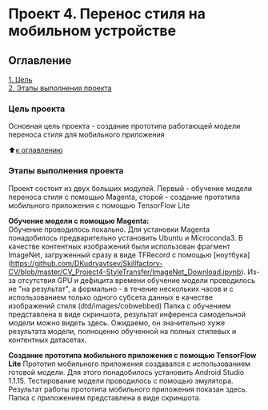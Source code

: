# Проект 4. Перенос стиля на мобильном устройстве

## Оглавление  
[1. Цель](https://github.com/Victover/ds_projects/blob/main/project_1a/readme.md#Описание-проекта)  
[2. Этапы выполнения проекта](https://github.com/Victover/ds_projects/blob/main/project_1a/readme.md#Какой-кейс-решаем)  


### Цель проекта    
Основная цель проекта - создание прототипа работающей модели переноса стиля для мобильного приложения

:arrow_up:[к оглавлению](_)


### Этапы выполнения проекта    
Проект состоит из двух больших модулей. Первый - обучение модели переноса стиля с помощью Magenta, сторой - создание прототипа мобильного приложения с помощью TensorFlow Lite

**Обучение модели с помощью Magenta:**  
Обучение проводилось локально. Для установки Magenta понадобилось предварительно установить Ubuntu и Microconda3. В качестве контентных изображений были использован фрагмент ImageNet, загруженный сразу в виде TFRecord с помощью [ноутбука] (https://github.com/DKudryavtsev/Skillfactory-CV/blob/master/CV_Project4-StyleTransfer/ImageNet_Download.ipynb).
Из-за отсутствия GPU и дефицита времени обучение модели проводилось не "на результат", а формально - в течение нескольких часов и с использованием только  одного субсета данных в качестве изображений стиля (dtd/images/cobwebbed)
Папка с обучением представлена в виде скриншота, результат инференса самодельной модели можно видеть здесь. Ожидаемо, он значительно хуже результата модели, полноценно обученной на полных стилевых и контентных датасетах.  
 
**Создание прототипа мобильного приложения с помощью TensorFlow Lite** 
Прототип мобильного приложения создавался с использованием готовой модели. Для этого понадобилось установить Android Studio 1.1.15. Тестирование модели проводилось с помощью эмулятора. Результат работы прототипа мобильного приложения показан здесь. Папка с приложением представлена в виде скриншота.